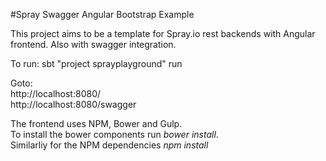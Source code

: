 #Spray Swagger Angular Bootstrap Example

This project aims to be a template for Spray.io rest backends with Angular frontend. Also with swagger integration.

To run: sbt "project sprayplayground" run  

Goto:  
http://localhost:8080/  
http://localhost:8080/swagger

The frontend uses NPM, Bower and Gulp.  
To install the bower components run *bower install*.  
Similarliy for the NPM dependencies *npm install*
